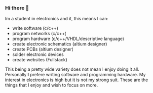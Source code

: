 ### Hi there 👋
Im a student in electronics and it, this means I can:
  - write software (c/c++)
  - program networks (c/c++)
  - program hardware (c/c++/VHDL/descriptive language)
  - create electronic schematics (altium designer)
  - create PCBs (altium designer)
  - solder electronic devices
  - create websites (Fullstack)

This being a pretty wide variety does not mean I enjoy doing it all. Personally I prefere writing software and programming hardware. My interest in electronics is high but it is not my strong suit. These are the things that I enjoy and wish to focus on more.

<!--
**Sebbe743/Sebbe743** is a ✨ _special_ ✨ repository because its `README.md` (this file) appears on your GitHub profile.

Here are some ideas to get you started:

- 🔭 I’m currently working on ...
- 🌱 I’m currently learning ...
- 👯 I’m looking to collaborate on ...
- 🤔 I’m looking for help with ...
- 💬 Ask me about ...
- 📫 How to reach me: ...
- 😄 Pronouns: ...
- ⚡ Fun fact: ...
-->
